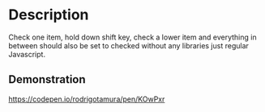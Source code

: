 # Description
Check one item, hold down shift key, check a lower item and everything in between should also be set to checked without any libraries just regular Javascript.

## Demonstration
https://codepen.io/rodrigotamura/pen/KOwPxr
